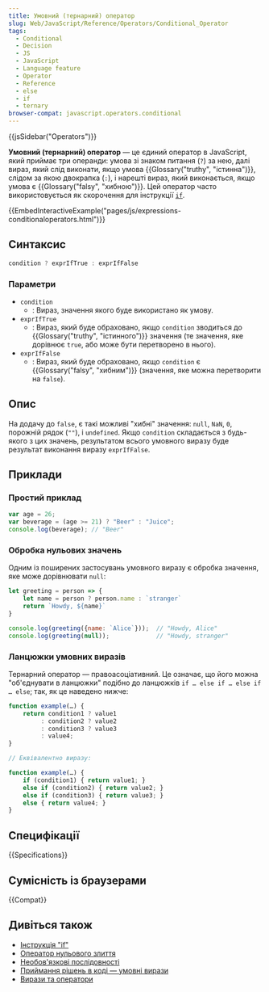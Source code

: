 ```yaml
---
title: Умовний (тернарний) оператор
slug: Web/JavaScript/Reference/Operators/Conditional_Operator
tags:
  - Conditional
  - Decision
  - JS
  - JavaScript
  - Language feature
  - Operator
  - Reference
  - else
  - if
  - ternary
browser-compat: javascript.operators.conditional
---
```

{{jsSidebar("Operators")}}

**Умовний (тернарний) оператор** — це єдиний оператор в JavaScript, який приймає три операнди: умова зі знаком питання (`?`) за нею, далі вираз, який слід виконати, якщо умова {{Glossary("truthy", "істинна")}}, слідом за якою двокрапка (`:`), і нарешті вираз, який виконається, якщо умова є {{Glossary("falsy", "хибною")}}. Цей оператор часто використовується як скорочення для інструкції [`if`](/en-US/docs/Web/JavaScript/Reference/Statements/if...else).

{{EmbedInteractiveExample("pages/js/expressions-conditionaloperators.html")}}

## Синтаксис

```js
condition ? exprIfTrue : exprIfFalse
```

### Параметри

- `condition`
  - : Вираз, значення якого буде використано як умову.
- `exprIfTrue`
  - : Вираз, який буде обраховано, якщо `condition` зводиться до {{Glossary("truthy", "істинного")}} значення (те значення, яке дорівнює `true`, або може бути перетворено в нього).
- `exprIfFalse`
  - : Вираз, який буде обраховано, якщо `condition` є {{Glossary("falsy", "хибним")}} (значення, яке можна перетворити на `false`).

## Опис

На додачу до `false`, є такі можливі "хибні" значення: `null`, `NaN`, `0`, порожній рядок (`""`), і `undefined`. Якщо `condition` складається з будь-якого з цих значень, результатом всього умовного виразу буде результат виконання виразу `exprIfFalse`.

## Приклади

### Простий приклад

```js
var age = 26;
var beverage = (age >= 21) ? "Beer" : "Juice";
console.log(beverage); // "Beer"
```

### Обробка нульових значень

Одним із поширених застосувань умовного виразу є обробка значення, яке може дорівнювати `null`:

```js
let greeting = person => {
    let name = person ? person.name : `stranger`
    return `Howdy, ${name}`
}

console.log(greeting({name: `Alice`}));  // "Howdy, Alice"
console.log(greeting(null));             // "Howdy, stranger"
```

### Ланцюжки умовних виразів

Тернарний оператор — правоасоціативний. Це означає, що його можна "об'єднувати в ланцюжки" подібно до ланцюжків `if … else if … else if … else`; так, як це наведено нижче:

```js
function example(…) {
    return condition1 ? value1
         : condition2 ? value2
         : condition3 ? value3
         : value4;
}

// Еквівалентно виразу:

function example(…) {
    if (condition1) { return value1; }
    else if (condition2) { return value2; }
    else if (condition3) { return value3; }
    else { return value4; }
}
```

## Специфікації

{{Specifications}}

## Сумісність із браузерами

{{Compat}}

## Дивіться також

- [Інструкція "if"](/en-US/docs/Web/JavaScript/Reference/Statements/if...else)
- [Оператор нульового злиття](/en-US/docs/Web/JavaScript/Reference/Operators/Nullish_coalescing_operator)
- [Необов'язкові послідовності](/en-US/docs/Web/JavaScript/Reference/Operators/Optional_chaining)
- [Приймання рішень в коді — умовні вирази](/en-US/docs/Learn/JavaScript/Building_blocks/conditionals)
- [Вирази та оператори](/en-US/docs/Web/JavaScript/Guide/Expressions_and_Operators)
